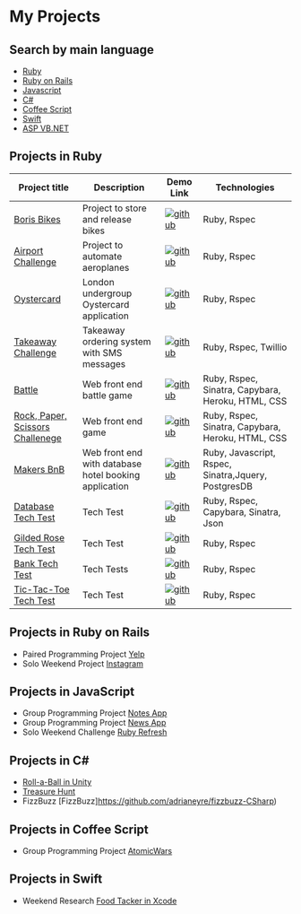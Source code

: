 # My Projects

## Search by main language

* [Ruby](#Ruby)
* [Ruby on Rails](#Rails)
* [Javascript](#Javascript)
* [C#](#CSharp)
* [Coffee Script](#Coffee)
* [Swift](#Swift)
* [ASP VB.NET](#ASP)

## <a name="Ruby">Projects in Ruby</a>
Project title | Description | Demo Link	| Technologies		
--- | --- | --- | ---
[Boris Bikes](https://github.com/adrianeyre/boris-bikes) | Project to store and release bikes | [![github](https://raw.githubusercontent.com/adrianeyre/codewars/master/Ruby/Authored/github.png)](https://github.com/adrianeyre/boris-bikes) | Ruby, Rspec
[Airport Challenge](https://github.com/adrianeyre/airport-challenge) | Project to automate aeroplanes | [![github](https://raw.githubusercontent.com/adrianeyre/codewars/master/Ruby/Authored/github.png)](https://github.com/adrianeyre/airport-challenge) | Ruby, Rspec
[Oystercard](https://github.com/adrianeyre/oystercard) | London undergroup Oystercard application | [![github](https://raw.githubusercontent.com/adrianeyre/codewars/master/Ruby/Authored/github.png)](https://github.com/adrianeyre/oystercard) | Ruby, Rspec
[Takeaway Challenge](https://github.com/adrianeyre/takeaway-challenge) | Takeaway ordering system with SMS messages | [![github](https://raw.githubusercontent.com/adrianeyre/codewars/master/Ruby/Authored/github.png)](https://github.com/adrianeyre/takeaway-challenge) | Ruby, Rspec, Twillio
[Battle](https://github.com/adrianeyre/battle) | Web front end battle game | [![github](https://raw.githubusercontent.com/adrianeyre/codewars/master/Ruby/Authored/heroku.png)](https://adrianeyre-battle.herokuapp.com) | Ruby, Rspec, Sinatra, Capybara, Heroku, HTML, CSS
[Rock, Paper, Scissors Challenege](https://github.com/adrianeyre/rps-challenge) | Web front end game | [![github](https://raw.githubusercontent.com/adrianeyre/codewars/master/Ruby/Authored/heroku.png)](https://adrianeyre-rps.herokuapp.com/) | Ruby, Rspec, Sinatra, Capybara, Heroku, HTML, CSS
[Makers BnB](https://github.com/adrianeyre/makersbnb/) | Web front end with database hotel booking application | [![github](https://raw.githubusercontent.com/adrianeyre/codewars/master/Ruby/Authored/heroku.png)](https://adrianeyre-makersbnb.herokuapp.com/) | Ruby, Javascript, Rspec, Sinatra,Jquery, PostgresDB
[Database Tech Test](https://github.com/adrianeyre/database-tech-test) | Tech Test | [![github](https://raw.githubusercontent.com/adrianeyre/codewars/master/Ruby/Authored/github.png)](https://github.com/adrianeyre/database-tech-test) | Ruby, Rspec, Capybara, Sinatra, Json
[Gilded Rose Tech Test](https://github.com/adrianeyre/gilded-rose-tech-test) | Tech Test | [![github](https://raw.githubusercontent.com/adrianeyre/codewars/master/Ruby/Authored/github.png)](https://github.com/adrianeyre/gilded-rose-tech-test) | Ruby, Rspec
[Bank Tech Test](https://github.com/adrianeyre/bank-tech-test) | Tech Tests | [![github](https://raw.githubusercontent.com/adrianeyre/codewars/master/Ruby/Authored/github.png)](https://github.com/adrianeyre/bank-tech-test) | Ruby, Rspec
[Tic-Tac-Toe Tech Test](https://github.com/adrianeyre/tic-tac-toe-tech-test) | Tech Test | [![github](https://raw.githubusercontent.com/adrianeyre/codewars/master/Ruby/Authored/github.png)](https://github.com/adrianeyre/airport-challenge) | Ruby, Rspec

## <a name="Rails">Projects in Ruby on Rails</a>
* Paired Programming Project [Yelp](https://github.com/adrianeyre/yelp)
* Solo Weekend Project [Instagram](https://github.com/adrianeyre/instagram-challenge)

## <a name="Javascript">Projects in JavaScript</a>
* Group Programming Project [Notes App](https://github.com/adrianeyre/notes-app)
* Group Programming Project [News App](https://github.com/adrianeyre/news-app)
* Solo Weekend Challenge [Ruby Refresh](https://github.com/adrianeyre/ruby-refresher)

## <a name="CSharp">Projects in C#</a>
* [Roll-a-Ball in Unity](https://github.com/adrianeyre/roll-a-ball)
* [Treasure Hunt](https://github.com/adrianeyre/treasure-hunt)
* FizzBuzz [FizzBuzz]https://github.com/adrianeyre/fizzbuzz-CSharp)

## <a name="Coffee">Projects in Coffee Script</a>
* Group Programming Project [AtomicWars](https://github.com/adrianeyre/Atomic-Wars)

## <a name="Swift">Projects in Swift</a>
* Weekend Research [Food Tacker in Xcode](https://github.com/adrianeyre/food-tracker)
